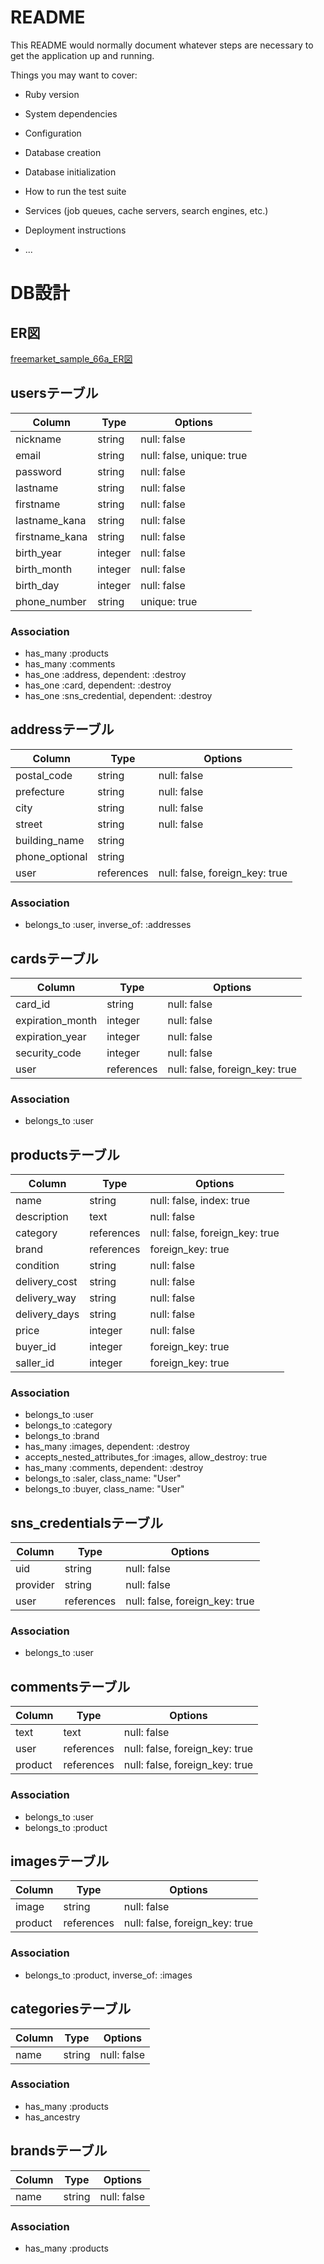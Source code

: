 # README

This README would normally document whatever steps are necessary to get the
application up and running.

Things you may want to cover:

* Ruby version

* System dependencies

* Configuration

* Database creation

* Database initialization

* How to run the test suite

* Services (job queues, cache servers, search engines, etc.)

* Deployment instructions

* ...


# DB設計
## ER図
[freemarket_sample_66a_ER図](https://www.lucidchart.com/invitations/accept/970a5ef6-1e18-40ed-8379-9ae8dcf671d5)

## usersテーブル
|Column|Type|Options|
|------|----|-------|
|nickname|string|null: false|
|email|string|null: false, unique: true|
|password|string|null: false|
|lastname|string|null: false|
|firstname|string|null: false|
|lastname_kana|string|null: false|
|firstname_kana|string|null: false|
|birth_year|integer|null: false|
|birth_month|integer|null: false|
|birth_day|integer|null: false|
|phone_number|string|unique: true|
### Association
- has_many :products
- has_many :comments
- has_one :address, dependent: :destroy
- has_one :card, dependent: :destroy
- has_one :sns_credential, dependent: :destroy


## addressテーブル
|Column|Type|Options|
|------|----|-------|
|postal_code|string|null: false|
|prefecture|string|null: false|
|city|string|null: false|
|street|string|null: false|
|building_name|string||
|phone_optional|string||
|user|references|null: false, foreign_key: true|
### Association
- belongs_to :user, inverse_of: :addresses


## cardsテーブル
|Column|Type|Options|
|------|----|-------|
|card_id|string|null: false|
|expiration_month|integer|null: false|
|expiration_year|integer|null: false|
|security_code|integer|null: false|
|user|references|null: false, foreign_key: true|
### Association
- belongs_to :user


## productsテーブル
|Column|Type|Options|
|------|----|-------|
|name|string|null: false, index: true|
|description|text|null: false|
|category|references|null: false, foreign_key: true|
|brand|references|foreign_key: true|
|condition|string|null: false|
|delivery_cost|string|null: false|
|delivery_way|string|null: false|
|delivery_days|string|null: false|
|price|integer|null: false|
|buyer_id|integer|foreign_key: true|
|saller_id|integer|foreign_key: true|
### Association
- belongs_to :user
- belongs_to :category
- belongs_to :brand
- has_many :images, dependent: :destroy
- accepts_nested_attributes_for :images, allow_destroy: true
- has_many :comments, dependent: :destroy
- belongs_to :saler, class_name: "User"
- belongs_to :buyer, class_name: "User"


## sns_credentialsテーブル
|Column|Type|Options|
|------|----|-------|
|uid|string|null: false|
|provider|string|null: false|
|user|references|null: false, foreign_key: true|
### Association
- belongs_to :user


## commentsテーブル
|Column|Type|Options|
|------|----|-------|
|text|text|null: false|
|user|references|null: false, foreign_key: true|
|product|references|null: false, foreign_key: true|
### Association
- belongs_to :user
- belongs_to :product


## imagesテーブル
|Column|Type|Options|
|------|----|-------|
|image|string|null: false|
|product|references|null: false, foreign_key: true|
### Association
- belongs_to :product, inverse_of: :images


## categoriesテーブル
|Column|Type|Options|
|------|----|-------|
|name|string|null: false|
### Association
- has_many :products
- has_ancestry


## brandsテーブル
|Column|Type|Options|
|------|----|-------|
|name|string|null: false|
### Association
- has_many :products